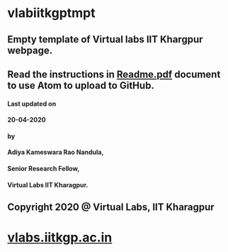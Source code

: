 # vlabiitkgptmpt
## Empty template of Virtual labs IIT Khargpur webpage.

## Read the instructions in [Readme.pdf](https://github.com/vlabsiitkgp/vlabiitkgptmpt/blob/master/Readme.pdf) document to use Atom to upload to GitHub.

#### Last updated on
####  20-04-2020
#### by
#### Adiya Kameswara Rao Nandula,
####  Senior Research Fellow,
####  Virtual Labs IIT Kharagpur.

## Copyright 2020 @ Virtual Labs, IIT Kharagpur

# [vlabs.iitkgp.ac.in](vlabs.iitkgp.ac.in)
